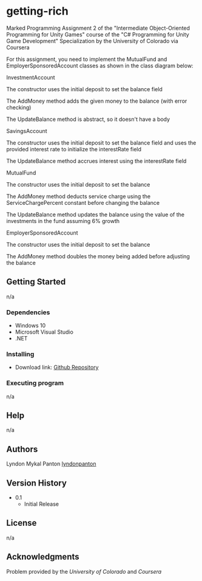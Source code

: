 # getting-rich
Marked Programming Assignment 2 of the "Intermediate Object-Oriented Programming for Unity Games" course of the "C# Programming for Unity Game Development" Specialization by the University of Colorado via Coursera

For this assignment, you need to implement the MutualFund and EmployerSponsoredAccount classes as shown in the class diagram below:

InvestmentAccount

The constructor uses the initial deposit to set the balance field

The AddMoney method adds the given money to the balance (with error checking)

The UpdateBalance method is abstract, so it doesn't have a body

SavingsAccount

The constructor uses the initial deposit to set the balance field and uses the provided interest rate to initialize the interestRate field

The UpdateBalance method accrues interest using the interestRate field

MutualFund

The constructor uses the initial deposit to set the balance

The AddMoney method deducts service charge using the ServiceChargePercent constant before changing the balance

The UpdateBalance method updates the balance using the value of the investments in the fund assuming 6% growth

EmployerSponsoredAccount

The constructor uses the initial deposit to set the balance

The AddMoney method doubles the money being added before adjusting the balance

## Getting Started

n/a

### Dependencies

* Windows 10
* Microsoft Visual Studio
* .NET

### Installing

* Download link: [Github Repository](https://github.com/lyndonpanton/getting-rich)

### Executing program

n/a

## Help

n/a

## Authors

Lyndon Mykal Panton
[lyndonpanton](https://github.com/lyndonpanton/)

## Version History

* 0.1
    * Initial Release

## License

n/a

## Acknowledgments

Problem provided by the _University of Colorado_ and _Coursera_
